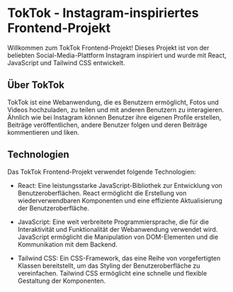 # TokTok - Instagram-inspiriertes Frontend-Projekt

Willkommen zum TokTok Frontend-Projekt! Dieses Projekt ist von der beliebten Social-Media-Plattform Instagram inspiriert und wurde mit React, JavaScript und Tailwind CSS entwickelt.

## Über TokTok

TokTok ist eine Webanwendung, die es Benutzern ermöglicht, Fotos und Videos hochzuladen, zu teilen und mit anderen Benutzern zu interagieren. Ähnlich wie bei Instagram können Benutzer ihre eigenen Profile erstellen, Beiträge veröffentlichen, andere Benutzer folgen und deren Beiträge kommentieren und liken.

## Technologien

Das TokTok Frontend-Projekt verwendet folgende Technologien:

- React: Eine leistungsstarke JavaScript-Bibliothek zur Entwicklung von Benutzeroberflächen. React ermöglicht die Erstellung von wiederverwendbaren Komponenten und eine effiziente Aktualisierung der Benutzeroberfläche.

- JavaScript: Eine weit verbreitete Programmiersprache, die für die Interaktivität und Funktionalität der Webanwendung verwendet wird. JavaScript ermöglicht die Manipulation von DOM-Elementen und die Kommunikation mit dem Backend.

- Tailwind CSS: Ein CSS-Framework, das eine Reihe von vorgefertigten Klassen bereitstellt, um das Styling der Benutzeroberfläche zu vereinfachen. Tailwind CSS ermöglicht eine schnelle und flexible Gestaltung der Komponenten.
